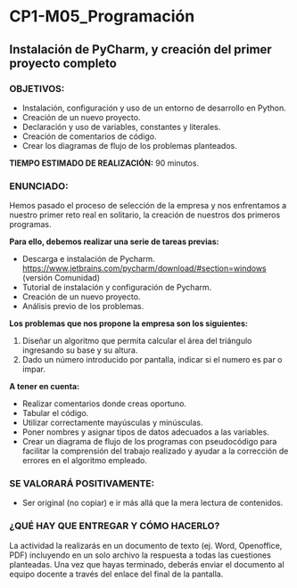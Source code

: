 # CP1-M05_Programación
## Instalación de PyCharm, y creación del primer proyecto completo

### OBJETIVOS:

- Instalación, configuración y uso de un entorno de desarrollo en Python.
- Creación de un nuevo proyecto.
- Declaración y uso de variables, constantes y literales.
- Creación de comentarios de código.
- Crear los diagramas de flujo de los problemas planteados.

**TIEMPO ESTIMADO DE REALIZACIÓN:** 90 minutos.

### ENUNCIADO:

Hemos pasado el proceso de selección de la empresa y nos enfrentamos a nuestro primer reto real en solitario, la creación de nuestros dos primeros programas.

**Para ello, debemos realizar una serie de tareas previas:**

- Descarga e instalación de Pycharm. https://www.jetbrains.com/pycharm/download/#section=windows  (versión Comunidad)
- Tutorial de instalación y configuración de Pycharm.
- Creación de un nuevo proyecto.
- Análisis previo de los problemas.

**Los problemas que nos propone la empresa son los siguientes:**

  1. Diseñar un algoritmo que permita calcular el área del triángulo ingresando su base y su altura.
  2. Dado un número introducido por pantalla, indicar si el numero es par o impar.

**A tener en cuenta:**

- Realizar comentarios donde creas oportuno.
- Tabular el código.
- Utilizar correctamente mayúsculas y minúsculas.
- Poner nombres y asignar tipos de datos adecuados a las variables.
- Crear un diagrama de flujo de los programas con pseudocódigo para facilitar la comprensión del trabajo realizado y ayudar a la corrección de errores en el algoritmo empleado.

### SE VALORARÁ POSITIVAMENTE:

- Ser original (no copiar) e ir más allá que la mera lectura de contenidos.

### ¿QUÉ HAY QUE ENTREGAR Y CÓMO HACERLO?

La actividad la realizarás en un documento de texto (ej. Word, Openoffice, PDF) incluyendo en un solo archivo la respuesta a todas las cuestiones planteadas. Una vez que hayas terminado, deberás enviar el documento al equipo docente a través del enlace del final de la pantalla.
